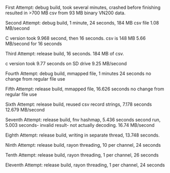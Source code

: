 First Attempt:
debug build, took several minutes, crashed before finishing
resulted in >700 MB csv from 93 MB binary VN200 data.

Second Attempt:
debug build, 1 minute, 24 seconds, 184 MB csv file
1.08 MB/second

C version took 9.968 second, then 16 seconds. csv is 148 MB
5.66 MB/second for 16 seconds

Third Attempt:
release build, 16 seconds. 184 MB of csv.

c version took 9.77 seconds on SD drive
9.25 MB/second

Fourth Attempt:
debug build, mmapped file, 1 minutes 24 seconds
no change from regular file use

Fifth Attempt:
release build, mmapped file, 16.626 seconds
no change from regular file use

Sixth Attempt:
release build, reused csv record strings, 7.178 seconds
12.679 MB/second

Seventh Attempt:
release build, fnv hashmap, 5.436 seconds
second run, 5.003 seconds- invalid result- not actually decoding.
16.74 MB/second

Eighth Attempt:
release build, writing in separate thread, 13.748 seconds.

Ninth Attempt:
release build, rayon threading, 10 per channel, 24 seconds

Tenth Attempt:
release build, rayon threading, 1 per channel, 26 seconds

Eleventh Attempt:
release build, rayon threading, 1 per channel, 24 seconds
